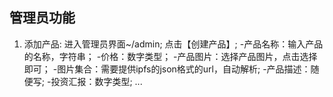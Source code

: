## 管理员功能

1. 添加产品:
    进入管理员界面~/admin;
    点击【创建产品】;
    -产品名称：输入产品的名称，字符串；
    -价格：数字类型；
    -产品图片：选择产品图片，点击选择即可；
    -图片集合：需要提供ipfs的json格式的url，自动解析;
    -产品描述：随便写;
    -投资汇报：数字类型;
    ...
